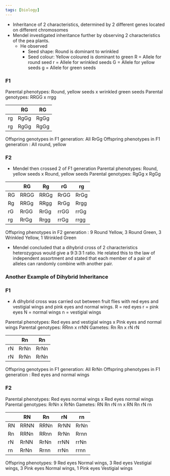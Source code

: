 ```yaml
---
tags: [biology]
---
```

- Inheritance of 2 characteristics, determined by 2 different genes located on different chromosomes
- Mendel investigated inheritance further by observing 2 characteristics of the pea plants.
    - He observed
        - Seed shape: Round is dominant to wrinkled
        - Seed colour: Yellow coloured is dominant to green
            R = Allele for round seed
            r = Allele for wrinkled seeds
            G = Allele for yellow seeds
            g = Allele for green seeds

### F1
Parental phenotypes: Round, yellow seeds x wrinkled green seeds
Parental genotypes: RRGG x rrgg

|     | RG   | RG   |
| --- | ---- | ---- |
| rg  | RgGg | RgGg |
| rg  | RgGg | RgGg |

Offspring genotypes in F1 generation: All RrGg
Offspring phenotypes in F1 generation : All round, yellow

### F2
- Mendel then crossed 2 of F1 generation
Parental phenotypes: Round, yellow seeds x Round, yellow seeds
Parental genotypes: RgGg x RgGg

|     | RG   | Rg   | rG   | rg   |
| --- | ---- | ---- | ---- | ---- |
| RG  | RRGG | RRGg | RrGG | RrGg |
| Rg  | RRGg | RRgg | RrGg | Rrgg |
| rG  | RrGG | RrGg | rrGG | rrGg |
| rg  | RrGg | Rrgg | rrGg | rrgg |

Offspring phenotypes in F2 generation : 9 Round Yellow, 3 Round Green, 3 Wrinkled Yellow, 1 Wrinkled Green

- Mendel concluded that a dihybrid cross of 2 characteristics heterozygous would give a 9:3:3:1 ratio. He related this to the law of independent assortment and stated that each member of a pair of alleles can randomly combine with another pair.

### Another Example of Dihybrid Inheritance

### F1
- A dihybrid cross was carried out between fruit flies with red eyes and vestigial wings and pink eyes and normal wings.
    R = red eyes
    r = pink eyes
    N = normal wings
    n = vestigial wings

Parental phenotypes: Red eyes and vestigial wings x Pink eyes and normal wings
Parental genotypes: RRnn x rrNN
Gametes: Rn Rn x rN rN

|     | Rn   | Rn   |
| --- | ---- | ---- |
| rN  | RrNn | RrNn |
| rN  | RrNn | RrNn |

Offspring genotypes in F1 generation: All RrNn
Offspring phenotypes in F1 generation : Red eyes and normal wings

### F2
Parental phenotypes: Red eyes normal wings x Red eyes normal wings
Parental genotypes: RrNn x RrNn
Gametes: RN Rn rN rn x RN Rn rN rn

|     | RN   | Rn   | rN   | rn   |
| --- | ---- | ---- | ---- | ---- |
| RN  | RRNN | RRNn | RrNN | RrNn |
| Rn  | RRNn | RRnn | RrNn | Rrnn |
| rN  | RrNN | RrNn | rrNN | rrNn |
| rn  | RrNn | Rrnn | rrNn | rrnn |

Offspring phenotypes: 9 Red eyes Normal wings, 3 Red eyes Vestigial wings, 3 Pink eyes Normal wings, 1 Pink eyes Vestigial wings
